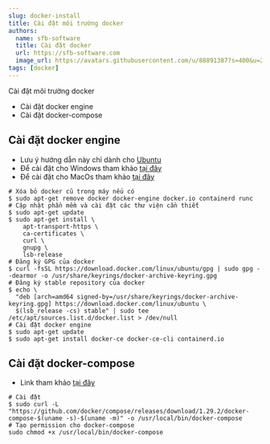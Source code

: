 ```yaml
---
slug: docker-install
title: Cài đặt môi trường docker
authors:
  name: sfb-software
  title: Cài đặt docker
  url: https://sfb-software.com
  image_url: https://avatars.githubusercontent.com/u/88891387?s=400&u=2b7e389a1744f8302586abf4eb739d02fee631f0&v=4
tags: [docker]
---
```

Cài đặt môi trường docker
- Cài đặt docker engine
- Cài đặt docker-compose 

## Cài đặt docker engine
- Lưu ý hướng dẫn này chỉ dành cho [Ubuntu](https://docs.docker.com/engine/install/ubuntu/)
- Để cài đặt cho Windows tham khảo [tại đây](https://docs.docker.com/desktop/windows/install/)
- Để cài đặt cho MacOs tham khảo [tại đây](https://docs.docker.com/desktop/mac/install/)

```
# Xóa bỏ docker cũ trong máy nếu có
$ sudo apt-get remove docker docker-engine docker.io containerd runc
# Cập nhật phần mềm và cài đặt các thư viện cần thiết
$ sudo apt-get update
$ sudo apt-get install \
    apt-transport-https \
    ca-certificates \
    curl \
    gnupg \
    lsb-release
# Đăng ký GPG của docker
$ curl -fsSL https://download.docker.com/linux/ubuntu/gpg | sudo gpg --dearmor -o /usr/share/keyrings/docker-archive-keyring.gpg
# Đăng ký stable repository của docker
$ echo \
  "deb [arch=amd64 signed-by=/usr/share/keyrings/docker-archive-keyring.gpg] https://download.docker.com/linux/ubuntu \
  $(lsb_release -cs) stable" | sudo tee /etc/apt/sources.list.d/docker.list > /dev/null
# Cài đặt docker engine
$ sudo apt-get update
$ sudo apt-get install docker-ce docker-ce-cli containerd.io
```

## Cài đặt docker-compose
- Link tham khảo [tại đây](https://docs.docker.com/compose/install/)

```
# Cài đặt
$ sudo curl -L "https://github.com/docker/compose/releases/download/1.29.2/docker-compose-$(uname -s)-$(uname -m)" -o /usr/local/bin/docker-compose
# Tạo permission cho docker-compose
sudo chmod +x /usr/local/bin/docker-compose

```
